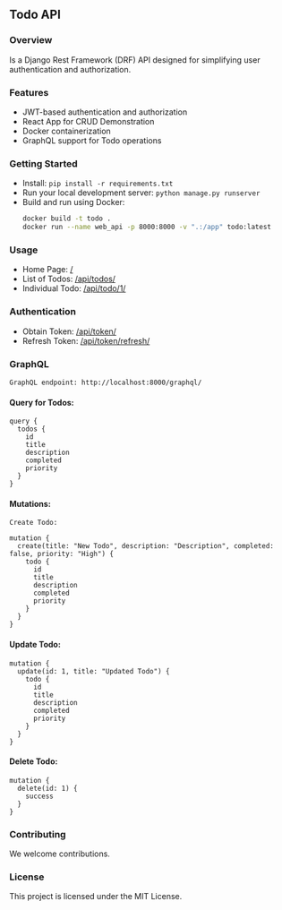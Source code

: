 ## Todo API

### Overview
Is a Django Rest Framework (DRF) API designed for simplifying user authentication and authorization.

### Features
- JWT-based authentication and authorization
- React App for CRUD Demonstration
- Docker containerization
- GraphQL support for Todo operations

### Getting Started
- Install: `pip install -r requirements.txt`
- Run your local development server: `python manage.py runserver`
- Build and run using Docker:
  ```bash
  docker build -t todo .
  docker run --name web_api -p 8000:8000 -v ".:/app" todo:latest 

### Usage

- Home Page: [/](http://localhost:8000/)
- List of Todos: [/api/todos/](http://localhost:8000/api/todos/)
- Individual Todo: [/api/todo/1/](http://localhost:8000/api/todo/<str:pk>)

### Authentication

- Obtain Token: [/api/token/](http://localhost:8000/api/token/)
- Refresh Token: [/api/token/refresh/](http://localhost:8000/api/token/refresh/)

### GraphQL

    GraphQL endpoint: http://localhost:8000/graphql/

#### Query for Todos:

    query {
      todos {
        id
        title
        description
        completed
        priority
      }
    }

#### Mutations:

    Create Todo:

    mutation {
      create(title: "New Todo", description: "Description", completed: false, priority: "High") {
        todo {
          id
          title
          description
          completed
          priority
        }
      }
    }

#### Update Todo:

    mutation {
      update(id: 1, title: "Updated Todo") {
        todo {
          id
          title
          description
          completed
          priority
        }
      }
    }

#### Delete Todo:

    mutation {
      delete(id: 1) {
        success
      }
    }

### Contributing

We welcome contributions.
### License

This project is licensed under the MIT License.